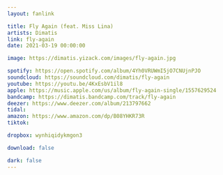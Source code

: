 ```yaml
---
layout: fanlink

title: Fly Again (feat. Miss Lina)
artists: Dimatis
link: fly-again
date: 2021-03-19 00:00:00

image: https://dimatis.yizack.com/images/fly-again.jpg

spotify: https://open.spotify.com/album/4Yh0VRUWmI5jO7CNUjnPJO
soundcloud: https://soundcloud.com/dimatis/fly-again
youtube: https://youtu.be/4KxEsbV1il8
apple: https://music.apple.com/us/album/fly-again-single/1557629524
bandcamp: https://dimatis.bandcamp.com/track/fly-again
deezer: https://www.deezer.com/album/213797662
tidal: 
amazon: https://www.amazon.com/dp/B08YHKR73R
tiktok: 

dropbox: wynhiqidykmgon3

download: false

dark: false
---
```

